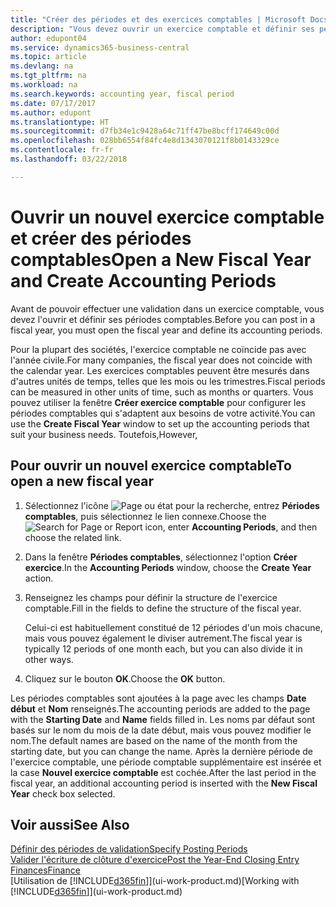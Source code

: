 ```yaml
---
title: "Créer des périodes et des exercices comptables | Microsoft Docs"
description: "Vous devez ouvrir un exercice comptable et définir ses périodes comptables avant de pouvoir y effectuer une validation."
author: edupont04
ms.service: dynamics365-business-central
ms.topic: article
ms.devlang: na
ms.tgt_pltfrm: na
ms.workload: na
ms.search.keywords: accounting year, fiscal period
ms.date: 07/17/2017
ms.author: edupont
ms.translationtype: HT
ms.sourcegitcommit: d7fb34e1c9428a64c71ff47be8bcff174649c00d
ms.openlocfilehash: 028bb6554f84fc4e8d1343070121f8b0143329ce
ms.contentlocale: fr-fr
ms.lasthandoff: 03/22/2018

---
```

# <a name="open-a-new-fiscal-year-and-create-accounting-periods"></a><span data-ttu-id="d708a-103">Ouvrir un nouvel exercice comptable et créer des périodes comptables</span><span class="sxs-lookup"><span data-stu-id="d708a-103">Open a New Fiscal Year and Create Accounting Periods</span></span>
<span data-ttu-id="d708a-104">Avant de pouvoir effectuer une validation dans un exercice comptable, vous devez l'ouvrir et définir ses périodes comptables.</span><span class="sxs-lookup"><span data-stu-id="d708a-104">Before you can post in a fiscal year, you must open the fiscal year and define its accounting periods.</span></span>  

<span data-ttu-id="d708a-105">Pour la plupart des sociétés, l'exercice comptable ne coïncide pas avec l'année civile.</span><span class="sxs-lookup"><span data-stu-id="d708a-105">For many companies, the fiscal year does not coincide with the calendar year.</span></span> <span data-ttu-id="d708a-106">Les exercices comptables peuvent être mesurés dans d'autres unités de temps, telles que les mois ou les trimestres.</span><span class="sxs-lookup"><span data-stu-id="d708a-106">Fiscal periods can be measured in other units of time, such as months or quarters.</span></span> <span data-ttu-id="d708a-107">Vous pouvez utiliser la fenêtre **Créer exercice comptable** pour configurer les périodes comptables qui s'adaptent aux besoins de votre activité.</span><span class="sxs-lookup"><span data-stu-id="d708a-107">You can use the **Create Fiscal Year** window to set up the accounting periods that suit your business needs.</span></span> <span data-ttu-id="d708a-108">Toutefois,</span><span class="sxs-lookup"><span data-stu-id="d708a-108">However,</span></span>   

## <a name="to-open-a-new-fiscal-year"></a><span data-ttu-id="d708a-109">Pour ouvrir un nouvel exercice comptable</span><span class="sxs-lookup"><span data-stu-id="d708a-109">To open a new fiscal year</span></span>
1. <span data-ttu-id="d708a-110">Sélectionnez l'icône ![Page ou état pour la recherche](media/ui-search/search_small.png "Page ou état pour la recherche"), entrez **Périodes comptables**, puis sélectionnez le lien connexe.</span><span class="sxs-lookup"><span data-stu-id="d708a-110">Choose the ![Search for Page or Report](media/ui-search/search_small.png "Search for Page or Report icon") icon, enter **Accounting Periods**, and then choose the related link.</span></span>
2. <span data-ttu-id="d708a-111">Dans la fenêtre **Périodes comptables**, sélectionnez l'option **Créer exercice**.</span><span class="sxs-lookup"><span data-stu-id="d708a-111">In the **Accounting Periods** window, choose the **Create Year** action.</span></span>
3. <span data-ttu-id="d708a-112">Renseignez les champs pour définir la structure de l'exercice comptable.</span><span class="sxs-lookup"><span data-stu-id="d708a-112">Fill in the fields to define the structure of the fiscal year.</span></span>

    <span data-ttu-id="d708a-113">Celui-ci est habituellement constitué de 12 périodes d'un mois chacune, mais vous pouvez également le diviser autrement.</span><span class="sxs-lookup"><span data-stu-id="d708a-113">The fiscal year is typically 12 periods of one month each, but you can also divide it in other ways.</span></span>
4. <span data-ttu-id="d708a-114">Cliquez sur le bouton **OK**.</span><span class="sxs-lookup"><span data-stu-id="d708a-114">Choose the **OK** button.</span></span>

<span data-ttu-id="d708a-115">Les périodes comptables sont ajoutées à la page avec les champs **Date début** et **Nom** renseignés.</span><span class="sxs-lookup"><span data-stu-id="d708a-115">The accounting periods are added to the page with the **Starting Date** and **Name** fields filled in.</span></span> <span data-ttu-id="d708a-116">Les noms par défaut sont basés sur le nom du mois de la date début, mais vous pouvez modifier le nom.</span><span class="sxs-lookup"><span data-stu-id="d708a-116">The default names are based on the name of the month from the starting date, but you can change the name.</span></span> <span data-ttu-id="d708a-117">Après la dernière période de l'exercice comptable, une période comptable supplémentaire est insérée et la case **Nouvel exercice comptable** est cochée.</span><span class="sxs-lookup"><span data-stu-id="d708a-117">After the last period in the fiscal year, an additional accounting period is inserted with the **New Fiscal Year** check box selected.</span></span>  


## <a name="see-also"></a><span data-ttu-id="d708a-118">Voir aussi</span><span class="sxs-lookup"><span data-stu-id="d708a-118">See Also</span></span>
[<span data-ttu-id="d708a-119">Définir des périodes de validation</span><span class="sxs-lookup"><span data-stu-id="d708a-119">Specify Posting Periods</span></span>](finance-how-specify-posting-periods.md)  
[<span data-ttu-id="d708a-120">Valider l'écriture de clôture d'exercice</span><span class="sxs-lookup"><span data-stu-id="d708a-120">Post the Year-End Closing Entry</span></span>](year-how-post-year-end-close-entry.md)  
[<span data-ttu-id="d708a-121">Finances</span><span class="sxs-lookup"><span data-stu-id="d708a-121">Finance</span></span>](finance.md)  
<span data-ttu-id="d708a-122">[Utilisation de [!INCLUDE[d365fin](includes/d365fin_md.md)]](ui-work-product.md)</span><span class="sxs-lookup"><span data-stu-id="d708a-122">[Working with [!INCLUDE[d365fin](includes/d365fin_md.md)]](ui-work-product.md)</span></span>

